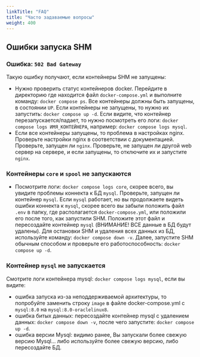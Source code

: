 ```yaml
---
linkTitle: "FAQ"
title: "Часто задаваемые вопросы"
weight: 400
---
```


## Ошибки запуска SHM

### Ошибка: `502 Bad Gateway`

Такую ошибку получают, если контейнеры SHM не запущены:

- Нужно проверить статус контейнеров docker. Перейдите в директорию где находится файл `docker-compose.yml` и выполните команду: `docker compose ps`. Все контейнеры должны быть запущены,
 в состоянии `UP`. Если контейнеры не запущены, то нужно их запустить: `docker compose up -d`. Если видите, что контейнер перезапускается/падает, то нужно посмотреть его логи:
`docker compose logs ИМЯ_КОНТЕЙНЕРА`, например: `docker compose logs mysql`.
- Если все контейнеры запущены, то проблема в настройках nginx. Проверьте настройки nginx в соответствии с документацией.
Проверьте, запущен ли `nginx`. Проверьте, не запущен ли другой web сервер на сервере, и если запущены, то отключите их и запустите `nginx`.


### Контейнеры `core` и `spool` не запускаются
- Посмотрите логи: `docker compose logs core`, скорее всего, вы увидите проблемы коннекта к БД `mysql`. Проверьте, запущен ли контейнер `mysql`. Если `mysql` работает, но вы
продолжаете видеть ошибки коннекта к `mysql`, скорее всего вы забыли положить файл `.env` в папку, где располагается `docker-compose.yml`, или положили его после того, как запустили SHM. Положите этот файл и пересоздайте
контейнер `mysql` (ВНИМАНИЕ! ВСЕ данные в БД будут удалены).
Для остановки SHM и удаления всех данных из БД, используйте команду: `docker compose down -v`.
Далее, запустите SHM обычным способом и проверьте его работоспособность: `docker compose up -d`.


### Контейнер `mysql` не запускается
Смотрите логи контейнера mysql: `docker compose logs mysql`, если вы видите:
- ошибка запуска из-за неподдерживаемой архитектуры, то попробуйте заменить строку `image` в файле docker-compose.yml с `mysql:8.0` на `mysql:8.0-oraclelinux8`.
- ошибка битых данных: пересоздайте контейнер mysql с удалением данных: `docker compose down -v`, после чего запустите: `docker compose up -d`.
- ошибка версии Mysql: видимо ранее, Вы запускали более свежую версию Mysql... либо используйте более свежую версию, либо пересоздайте БД.

